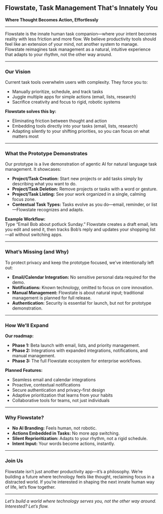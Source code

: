 ## Flowstate, Task Management That's Innately You

**Where Thought Becomes Action, Effortlessly**

---

Flowstate is the innate human task companion—where your intent becomes reality with less friction and more flow. We believe productivity tools should feel like an extension of your mind, not another system to manage. Flowstate reimagines task management as a natural, intuitive experience that adapts to your rhythm, not the other way around.

---

### Our Vision

Current task tools overwhelm users with complexity. They force you to:

- Manually prioritize, schedule, and track tasks
- Juggle multiple apps for simple actions (email, lists, research)
- Sacrifice creativity and focus to rigid, robotic systems

**Flowstate solves this by:**

- Eliminating friction between thought and action
- Embedding tools directly into your tasks (email, lists, research)
- Adapting silently to your shifting priorities, so you can focus on what matters most

---

### What the Prototype Demonstrates

Our prototype is a live demonstration of agentic AI for natural language task management. It showcases:

- **Project/Task Creation:** Start new projects or add tasks simply by describing what you want to do.
- **Project/Task Deletion:** Remove projects or tasks with a word or gesture.
- **Project/Task Listing:** See your work organized in a single, calming focus zone.
- **Contextual Task Types:** Tasks evolve as you do—email, reminder, or list—Flowstate recognizes and adapts.

**Example Workflow:**  
Type “Email Bob about potluck Sunday.” Flowstate creates a draft email, lets you edit and send it, then tracks Bob’s reply and updates your shopping list—all without switching apps.

---

### What’s Missing (and Why)

To protect privacy and keep the prototype focused, we’ve intentionally left out:

- **Email/Calendar Integration:** No sensitive personal data required for the demo.
- **Notifications:** Known technology, omitted to focus on core innovation.
- **Manual Management:** Flowstate is about natural input; traditional management is planned for full release.
- **Authentication:** Security is essential for launch, but not for prototype demonstration.

---

### How We’ll Expand

**Our roadmap:**

- **Phase 1:** Beta launch with email, lists, and priority management.
- **Phase 2:** Integrations with expanded integrations, notifications, and manual management.
- **Phase 3:** The full Flowstate ecosystem for enterprise workflows.

**Planned Features:**

- Seamless email and calendar integrations
- Proactive, contextual notifications
- Secure authentication and privacy-first design
- Adaptive prioritization that learns from your habits
- Collaborative tools for teams, not just individuals

---

### Why Flowstate?

- **No AI Branding:** Feels human, not robotic.
- **Actions Embedded in Tasks:** No more app switching.
- **Silent Reprioritization:** Adapts to your rhythm, not a rigid schedule.
- **Intent Input:** Your words become actions, instantly.

---

### Join Us

Flowstate isn’t just another productivity app—it’s a philosophy. We’re building a future where technology feels like thought, reclaiming focus in a distracted world. If you’re interested in shaping the next innate human way of life, let’s flow together.

---

*Let’s build a world where technology serves you, not the other way around. Interested? Let’s flow.*
